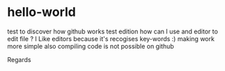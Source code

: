 # hello-world
test to discover how github works
test edition 
how can I use and editor to edit file ? 
I Like editors because it's recogises key-words :) making work more simple
also compiling code is not possible on github

Regards
